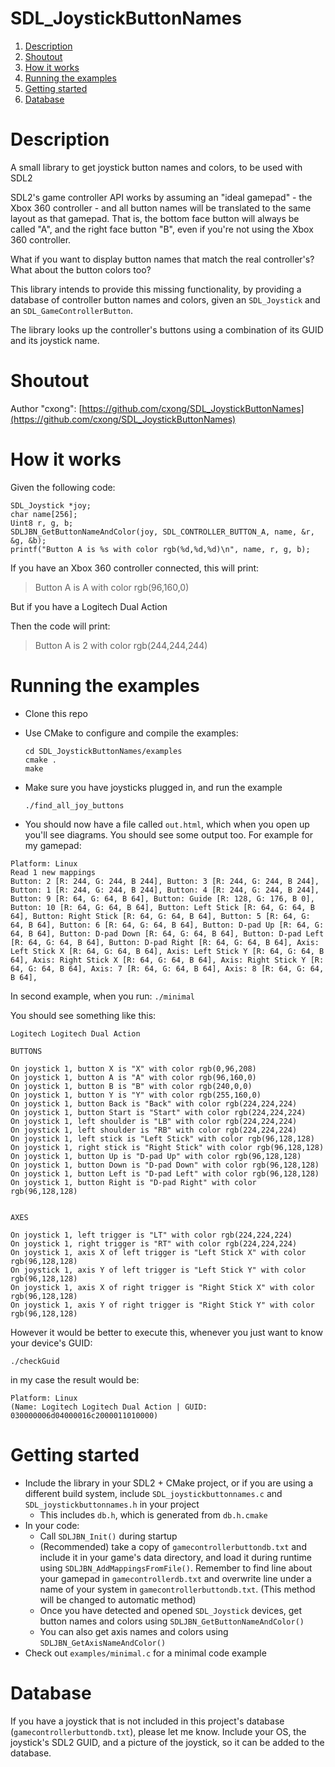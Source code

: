 # SDL_JoystickButtonNames

1. [Description](#description)  
2. [Shoutout](#shoutout)  
3. [How it works](#how-it-works)  
4. [Running the examples](#running-the-examples)  
5. [Getting started](#getting-started)  
6. [Database](#database)   


# Description

A small library to get joystick button names and colors, to be used with SDL2

SDL2's game controller API works by assuming an "ideal gamepad" - the Xbox 360 controller - and all button names will be translated to the same layout as that gamepad. That is, the bottom face button will always be called "A", and the right face button "B", even if you're not using the Xbox 360 controller.

What if you want to display button names that match the real controller's? What about the button colors too?

This library intends to provide this missing functionality, by providing a database of controller button names and colors, given an `SDL_Joystick` and an `SDL_GameControllerButton`.

The library looks up the controller's buttons using a combination of its GUID and its joystick name.

# Shoutout

Author "cxong":
[https://github.com/cxong/SDL_JoystickButtonNames](https://github.com/cxong/SDL_JoystickButtonNames)

# How it works

Given the following code:

    SDL_Joystick *joy;
    char name[256];
    Uint8 r, g, b;
    SDLJBN_GetButtonNameAndColor(joy, SDL_CONTROLLER_BUTTON_A, name, &r, &g, &b);
    printf("Button A is %s with color rgb(%d,%d,%d)\n", name, r, g, b);

If you have an Xbox 360 controller connected, this will print:

> Button A is A with color rgb(96,160,0)

But if you have a Logitech Dual Action

Then the code will print:

> Button A is 2 with color rgb(244,244,244)

# Running the examples

- Clone this repo
- Use CMake to configure and compile the examples:

      cd SDL_JoystickButtonNames/examples
      cmake .
      make
- Make sure you have joysticks plugged in, and run the example

      ./find_all_joy_buttons
- You should now have a file called `out.html`, which when you open up you'll see diagrams.
You should see some output too. For example for my gamepad:

```
Platform: Linux
Read 1 new mappings
Button: 2 [R: 244, G: 244, B 244], Button: 3 [R: 244, G: 244, B 244], Button: 1 [R: 244, G: 244, B 244], Button: 4 [R: 244, G: 244, B 244], Button: 9 [R: 64, G: 64, B 64], Button: Guide [R: 128, G: 176, B 0], Button: 10 [R: 64, G: 64, B 64], Button: Left Stick [R: 64, G: 64, B 64], Button: Right Stick [R: 64, G: 64, B 64], Button: 5 [R: 64, G: 64, B 64], Button: 6 [R: 64, G: 64, B 64], Button: D-pad Up [R: 64, G: 64, B 64], Button: D-pad Down [R: 64, G: 64, B 64], Button: D-pad Left [R: 64, G: 64, B 64], Button: D-pad Right [R: 64, G: 64, B 64], Axis: Left Stick X [R: 64, G: 64, B 64], Axis: Left Stick Y [R: 64, G: 64, B 64], Axis: Right Stick X [R: 64, G: 64, B 64], Axis: Right Stick Y [R: 64, G: 64, B 64], Axis: 7 [R: 64, G: 64, B 64], Axis: 8 [R: 64, G: 64, B 64],
```

In second example, when you run:
`./minimal`

You should see something like this:
```
Logitech Logitech Dual Action

BUTTONS

On joystick 1, button X is "X" with color rgb(0,96,208)
On joystick 1, button A is "A" with color rgb(96,160,0)
On joystick 1, button B is "B" with color rgb(240,0,0)
On joystick 1, button Y is "Y" with color rgb(255,160,0)
On joystick 1, button Back is "Back" with color rgb(224,224,224)
On joystick 1, button Start is "Start" with color rgb(224,224,224)
On joystick 1, left shoulder is "LB" with color rgb(224,224,224)
On joystick 1, left shoulder is "RB" with color rgb(224,224,224)
On joystick 1, left stick is "Left Stick" with color rgb(96,128,128)
On joystick 1, right stick is "Right Stick" with color rgb(96,128,128)
On joystick 1, button Up is "D-pad Up" with color rgb(96,128,128)
On joystick 1, button Down is "D-pad Down" with color rgb(96,128,128)
On joystick 1, button Left is "D-pad Left" with color rgb(96,128,128)
On joystick 1, button Right is "D-pad Right" with color rgb(96,128,128)


AXES

On joystick 1, left trigger is "LT" with color rgb(224,224,224)
On joystick 1, right trigger is "RT" with color rgb(224,224,224)
On joystick 1, axis X of left trigger is "Left Stick X" with color rgb(96,128,128)
On joystick 1, axis Y of left trigger is "Left Stick Y" with color rgb(96,128,128)
On joystick 1, axis X of right trigger is "Right Stick X" with color rgb(96,128,128)
On joystick 1, axis Y of right trigger is "Right Stick Y" with color rgb(96,128,128)

```

However it would be better to execute this, whenever you just want to know your device's GUID:

`./checkGuid`

in my case the result would be:

```
Platform: Linux
(Name: Logitech Logitech Dual Action | GUID: 030000006d04000016c2000011010000)
```


# Getting started

- Include the library in your SDL2 + CMake project, or if you are using a different build system, include `SDL_joystickbuttonnames.c` and `SDL_joystickbuttonnames.h` in your project
  - This includes `db.h`, which is generated from `db.h.cmake`
- In your code:
  - Call `SDLJBN_Init()` during startup
  - (Recommended) take a copy of `gamecontrollerbuttondb.txt` and include it in your game's data directory, and load it during runtime using `SDLJBN_AddMappingsFromFile()`. Remember to find line about your gamepad in `gamecontrollerdb.txt` and overwrite line under a name of your system in `gamecontrollerbuttondb.txt`. (This method will be changed to automatic method)
  - Once you have detected and opened `SDL_Joystick` devices, get button names and colors using `SDLJBN_GetButtonNameAndColor()`
  - You can also get axis names and colors using `SDLJBN_GetAxisNameAndColor()`
- Check out `examples/minimal.c` for a minimal code example


# Database

If you have a joystick that is not included in this project's database (`gamecontrollerbuttondb.txt`), please let me know. Include your OS, the joystick's SDL2 GUID, and a picture of the joystick, so it can be added to the database.
